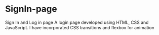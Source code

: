 # SignIn-page

Sign In and Log in page
A login page developed using HTML, CSS and JavaScript. I have incorporated CSS transitions and flexbox for animation  
